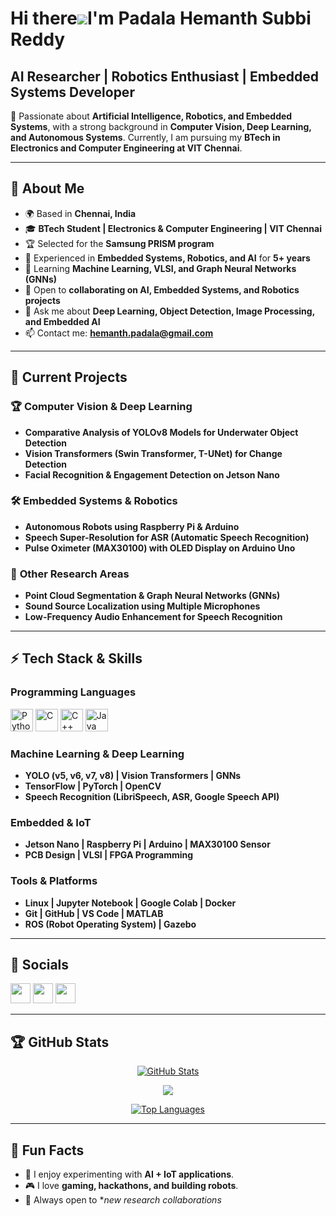 Hi there![](https://user-images.githubusercontent.com/18350557/176309783-0785949b-9127-417c-8b55-ab5a4333674e.gif)I'm Padala Hemanth Subbi Reddy
==================================================================================================================================================

## AI Researcher | Robotics Enthusiast | Embedded Systems Developer

🚀 Passionate about **Artificial Intelligence, Robotics, and Embedded Systems**, with a strong background in **Computer Vision, Deep Learning, and Autonomous Systems**. Currently, I am pursuing my **BTech in Electronics and Computer Engineering at VIT Chennai**.

---

## 🌟 About Me  
- 🌍 Based in **Chennai, India**  
- 🎓 **BTech Student | Electronics & Computer Engineering | VIT Chennai**  
- 🏆 Selected for the **Samsung PRISM program**  
- 🤖 Experienced in **Embedded Systems, Robotics, and AI** for **5+ years**  
- 🧠 Learning **Machine Learning, VLSI, and Graph Neural Networks (GNNs)**  
- 🤝 Open to **collaborating on AI, Embedded Systems, and Robotics projects**  
- 💬 Ask me about **Deep Learning, Object Detection, Image Processing, and Embedded AI**  
- 📫 Contact me: **[hemanth.padala@gmail.com](mailto:hemanth.padala@gmail.com)**  

---

## 🔭 Current Projects  
### 🏆 **Computer Vision & Deep Learning**  
- **Comparative Analysis of YOLOv8 Models for Underwater Object Detection**  
- **Vision Transformers (Swin Transformer, T-UNet) for Change Detection**  
- **Facial Recognition & Engagement Detection on Jetson Nano**  

### 🛠 **Embedded Systems & Robotics**  
- **Autonomous Robots using Raspberry Pi & Arduino**  
- **Speech Super-Resolution for ASR (Automatic Speech Recognition)**  
- **Pulse Oximeter (MAX30100) with OLED Display on Arduino Uno**  

### 🎯 **Other Research Areas**  
- **Point Cloud Segmentation & Graph Neural Networks (GNNs)**  
- **Sound Source Localization using Multiple Microphones**  
- **Low-Frequency Audio Enhancement for Speech Recognition**  

---

## ⚡ Tech Stack & Skills  

### **Programming Languages**  
<p align="left">
<a href="https://www.python.org/" target="_blank"><img src="https://raw.githubusercontent.com/danielcranney/readme-generator/main/public/icons/skills/python-colored.svg" width="36" height="36" alt="Python" /></a>
<a href="https://docs.microsoft.com/en-us/cpp/?view=msvc-170" target="_blank"><img src="https://raw.githubusercontent.com/danielcranney/readme-generator/main/public/icons/skills/c-colored.svg" width="36" height="36" alt="C" /></a>
<a href="https://docs.microsoft.com/en-us/cpp/?view=msvc-170" target="_blank"><img src="https://raw.githubusercontent.com/danielcranney/readme-generator/main/public/icons/skills/cplusplus-colored.svg" width="36" height="36" alt="C++" /></a>
<a href="https://www.oracle.com/java/" target="_blank"><img src="https://raw.githubusercontent.com/danielcranney/readme-generator/main/public/icons/skills/java-colored.svg" width="36" height="36" alt="Java" /></a>
</p>  

### **Machine Learning & Deep Learning**  
- **YOLO (v5, v6, v7, v8) | Vision Transformers | GNNs**  
- **TensorFlow | PyTorch | OpenCV**  
- **Speech Recognition (LibriSpeech, ASR, Google Speech API)**  

### **Embedded & IoT**  
- **Jetson Nano | Raspberry Pi | Arduino | MAX30100 Sensor**  
- **PCB Design | VLSI | FPGA Programming**  

### **Tools & Platforms**  
- **Linux | Jupyter Notebook | Google Colab | Docker**  
- **Git | GitHub | VS Code | MATLAB**  
- **ROS (Robot Operating System) | Gazebo**  

---

## 🔗 Socials  
<p align="left">
<a href="https://www.github.com/hemanthpadala03" target="_blank"><img src="https://raw.githubusercontent.com/danielcranney/readme-generator/main/public/icons/socials/github.svg" width="32" height="32" /></a>
<a href="https://www.linkedin.com/in/hemanth-padala-422489214/" target="_blank"><img src="https://raw.githubusercontent.com/danielcranney/readme-generator/main/public/icons/socials/linkedin.svg" width="32" height="32" /></a>
<a href="http://www.instagram.com/hemanthpadala" target="_blank"><img src="https://raw.githubusercontent.com/danielcranney/readme-generator/main/public/icons/socials/instagram.svg" width="32" height="32" /></a>
</p>

---

## 🏆 GitHub Stats  

<p align="center">
<a href="http://www.github.com/hemanthpadala03"><img src="https://github-readme-stats.vercel.app/api?username=hemanthpadala03&show_icons=true&count_private=true&title_color=0891b2&text_color=ffffff&icon_color=0891b2&bg_color=1c1917&hide_border=true" alt="GitHub Stats" /></a>
</p>

<p align="center">
<a href="http://www.github.com/hemanthpadala03"><img src="https://github-readme-streak-stats.herokuapp.com/?user=hemanthpadala03&stroke=ffffff&background=1c1917&ring=0891b2&fire=0891b2&currStreakNum=ffffff&currStreakLabel=0891b2&sideNums=ffffff&sideLabels=ffffff&dates=ffffff&hide_border=true" /></a>
</p>

<p align="center">
<a href="https://github.com/hemanthpadala03"><img src="https://github-readme-stats.vercel.app/api/top-langs/?username=hemanthpadala03&langs_count=10&title_color=0891b2&text_color=ffffff&icon_color=0891b2&bg_color=1c1917&hide_border=true&locale=en&custom_title=Top%20Languages" alt="Top Languages" /></a>
</p>

---

## 🎯 Fun Facts  
- 🔬 I enjoy experimenting with **AI + IoT applications**.  
- 🎮 I love **gaming, hackathons, and building robots**.  
- 🌟 Always open to **new research collaborations*


